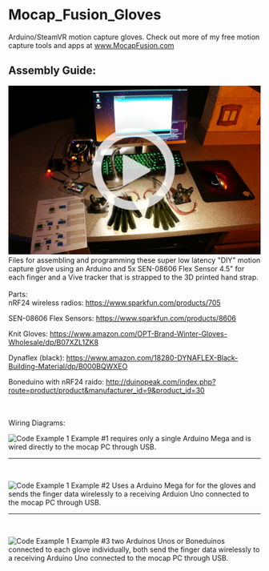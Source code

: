 # Mocap_Fusion_Gloves
Arduino/SteamVR motion capture gloves. Check out more of my free motion capture tools and apps at www.MocapFusion.com
<br>
## Assembly Guide:
[![Youtube Tutorial](https://raw.githubusercontent.com/guiglass/LUXOR/gh-pages/img/fusion_gloves/fusion_gloves_thumb.png)](https://www.youtube.com/watch?v=PCBvUHJH8Gw)
<br>
Files for assembling and programming these super low latency "DIY" motion capture glove using an Arduino and 5x SEN-08606 Flex Sensor 4.5" for each finger and a Vive tracker that is strapped to the 3D printed hand strap.
<br>
<br>
Parts:
<br>
nRF24 wireless radios: https://www.sparkfun.com/products/705

SEN-08606 Flex Sensors: https://www.sparkfun.com/products/8606

Knit Gloves: https://www.amazon.com/OPT-Brand-Winter-Gloves-Wholesale/dp/B07XZL1ZK8

Dynaflex (black): https://www.amazon.com/18280-DYNAFLEX-Black-Building-Material/dp/B000BQWXEO

Boneduino with nRF24 raido: http://duinopeak.com/index.php?route=product/product&manufacturer_id=9&product_id=30

<br>
<br>
Wiring Diagrams:
<br>

![Code Example 1](https://github.com/guiglass/Mocap_Fusion_Gloves/blob/main/Code%20Example%201/connection_guide_template_1.png)
Example #1 requires only a single Arduino Mega and is wired directly to the mocap PC through USB.

***
<br>

![Code Example 1](https://github.com/guiglass/Mocap_Fusion_Gloves/blob/main/Code%20Example%202/connection_guide_template_2.png)
Example #2 Uses a Arduino Mega for for the gloves and sends the finger data wirelessly to a receiving Arduion Uno connected to the mocap PC through USB.

***
<br>

![Code Example 1](https://github.com/guiglass/Mocap_Fusion_Gloves/blob/main/Code%20Example%203/connection_guide_template_3.png)
Example #3 two Arduinos Unos or Boneduinos connected to each glove individually, both send the finger data wirelessly to a receiving Arduino Uno connected to the mocap PC through USB.


